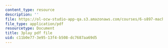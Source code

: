```yaml
---
content_type: resource
description: ''
file: https://ol-ocw-studio-app-qa.s3.amazonaws.com/courses/6-s897-machine-learning-for-healthcare-spring-2019/c11b0e773e9513f4b508dc7687aa69d5_zYgkr0KfWM0.pdf
file_type: application/pdf
resourcetype: Document
title: 3play pdf file
uid: c11b0e77-3e95-13f4-b508-dc7687aa69d5
---
```

